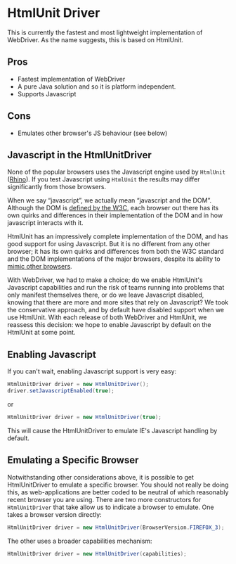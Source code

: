# HtmlUnit Driver

This is currently the fastest and most lightweight implementation of WebDriver. As the name suggests, this is based on HtmlUnit.

## Pros

  * Fastest implementation of WebDriver
  * A pure Java solution and so it is platform independent.
  * Supports Javascript

## Cons

  * Emulates other browser's JS behaviour (see below)

## Javascript in the HtmlUnitDriver

None of the popular browsers uses the Javascript engine used by `HtmlUnit` ([Rhino](http://www.mozilla.org/rhino/)). If you test Javascript using `HtmlUnit` the results may differ significantly from those browsers.

When we say “javascript”, we actually mean “javascript and the DOM”. Although the DOM is [defined by the W3C](http://www.w3.org/DOM/), each browser out there has its own quirks and differences in their implementation of the DOM and in how javascript interacts with it. 

HtmlUnit has an impressively complete implementation of the DOM, and has good support for using Javascript. But it is no different from any other browser; it has its own quirks and differences from both the W3C standard and the DOM implementations of the major browsers, despite its ability to [mimic other browsers](http://htmlunit.sourceforge.net/javascript.html).

With WebDriver, we had to make a choice; do we enable HtmlUnit's Javascript capabilities and run the risk of teams running into problems that only manifest themselves there, or do we leave Javascript disabled, knowing that there are more and more sites that rely on Javascript? We took the conservative approach, and by default have disabled support when we use HtmlUnit. With each release of both WebDriver and HtmlUnit, we reassess this decision: we hope to enable Javascript by default on the HtmlUnit at some point.

## Enabling Javascript

If you can't wait, enabling Javascript support is very easy:

```java
HtmlUnitDriver driver = new HtmlUnitDriver();
driver.setJavascriptEnabled(true);
```

or

```java
HtmlUnitDriver driver = new HtmlUnitDriver(true);
```

This will cause the HtmlUnitDriver to emulate IE's Javascript handling by default.

## Emulating a Specific Browser

Notwithstanding other considerations above, it is possible to get HtmlUnitDriver to emulate a specific browser.  You should not really be doing this, as web-applications are better coded to be neutral of which reasonably recent browser you are using.  There are two more constructors for `HtmlUnitDriver` that take allow us to indicate a browser to emulate. One takes a browser version directly:

```java
HtmlUnitDriver driver = new HtmlUnitDriver(BrowserVersion.FIREFOX_3);
```

The other uses a broader capabilities mechanism:

```java
HtmlUnitDriver driver = new HtmlUnitDriver(capabilities);
```